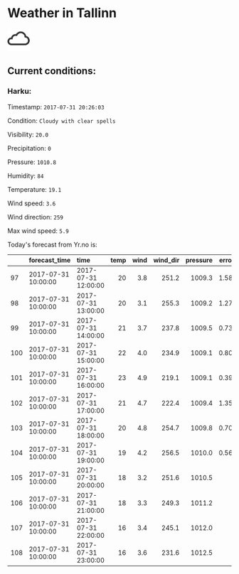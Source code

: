 # Weather in Tallinn 

<img src= 'images/cloud.png' width= '50' /> 

## Current conditions: 

### Harku: 

Timestamp: ``` 2017-07-31 20:26:03 ``` 

Condition: ``` Cloudy with clear spells ``` 

Visibility: ``` 20.0 ``` 

Precipitation: ``` 0 ``` 

Pressure: ``` 1010.8 ``` 

Humidity: ``` 84 ``` 

Temperature: ``` 19.1 ``` 

Wind speed: ``` 3.6 ``` 

Wind direction: ``` 259 ``` 

Max wind speed: ``` 5.9 ``` 


 Today's forecast from Yr.no is: 

|    |forecast_time       |time                | temp| wind| wind_dir| pressure| error_temp|
|:---|:-------------------|:-------------------|----:|----:|--------:|--------:|----------:|
|97  |2017-07-31 10:00:00 |2017-07-31 12:00:00 |   20|  3.8|    251.2|   1009.3|  1.5827586|
|98  |2017-07-31 10:00:00 |2017-07-31 13:00:00 |   20|  3.1|    255.3|   1009.2|  1.2758621|
|99  |2017-07-31 10:00:00 |2017-07-31 14:00:00 |   21|  3.7|    237.8|   1009.5|  0.7379310|
|100 |2017-07-31 10:00:00 |2017-07-31 15:00:00 |   22|  4.0|    234.9|   1009.1|  0.8034483|
|101 |2017-07-31 10:00:00 |2017-07-31 16:00:00 |   23|  4.9|    219.1|   1009.1|  0.3931034|
|102 |2017-07-31 10:00:00 |2017-07-31 17:00:00 |   21|  4.7|    222.4|   1009.4|  1.3586207|
|103 |2017-07-31 10:00:00 |2017-07-31 18:00:00 |   20|  4.8|    254.7|   1009.8|  0.7068966|
|104 |2017-07-31 10:00:00 |2017-07-31 19:00:00 |   19|  4.2|    256.5|   1010.0|  0.5689655|
|105 |2017-07-31 10:00:00 |2017-07-31 20:00:00 |   18|  3.2|    251.6|   1010.5|         NA|
|106 |2017-07-31 10:00:00 |2017-07-31 21:00:00 |   18|  3.3|    249.3|   1011.2|         NA|
|107 |2017-07-31 10:00:00 |2017-07-31 22:00:00 |   16|  3.4|    245.1|   1012.0|         NA|
|108 |2017-07-31 10:00:00 |2017-07-31 23:00:00 |   16|  3.6|    231.6|   1012.5|         NA|

